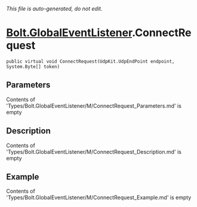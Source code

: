 *This file is auto-generated, do not edit.*

# [Bolt.GlobalEventListener](Types/Bolt.GlobalEventListener.md).ConnectRequest
`public virtual void ConnectRequest(UdpKit.UdpEndPoint endpoint, System.Byte[] token)`
## Parameters
Contents of 'Types/Bolt.GlobalEventListener/M/ConnectRequest_Parameters.md' is empty
## Description
Contents of 'Types/Bolt.GlobalEventListener/M/ConnectRequest_Description.md' is empty
## Example
Contents of 'Types/Bolt.GlobalEventListener/M/ConnectRequest_Example.md' is empty
